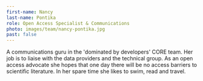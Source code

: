 ```yaml
---
first-name: Nancy
last-name: Pontika
role: Open Access Specialist & Communications
photo: images/team/nancy-pontika.jpg
past: false
---
```

A communications guru in the 'dominated by developers' CORE team. Her job is
to liaise with the data providers and the technical group. As an open access
advocate she hopes that one day there will be no access barriers to
scientific literature. In her spare time she likes to swim, read and travel.
